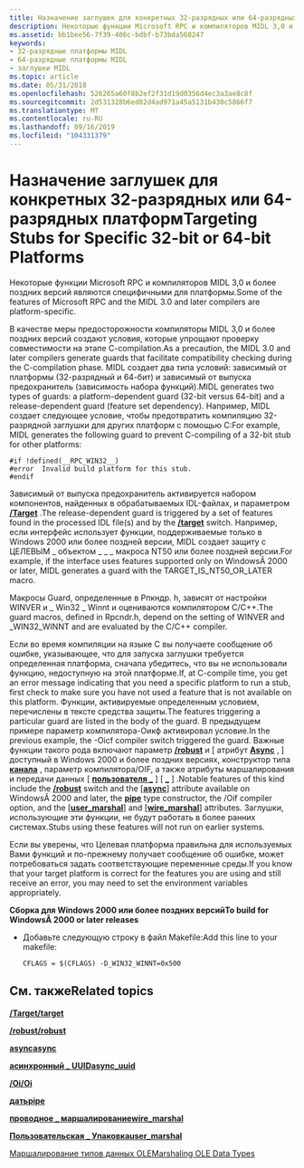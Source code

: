 ```yaml
---
title: Назначение заглушек для конкретных 32-разрядных или 64-разрядных платформ
description: Некоторые функции Microsoft RPC и компиляторов MIDL 3,0 и более поздних версий являются специфичными для платформы.
ms.assetid: bb1bee56-7f39-406c-bdbf-b73bda568247
keywords:
- 32-разрядные платформы MIDL
- 64-разрядные платформы MIDL
- заглушки MIDL
ms.topic: article
ms.date: 05/31/2018
ms.openlocfilehash: 526265a60f8b2ef2f31d19d0356d4ec3a3ae8c8f
ms.sourcegitcommit: 2d531328b6ed82d4ad971a45a5131b430c5866f7
ms.translationtype: MT
ms.contentlocale: ru-RU
ms.lasthandoff: 09/16/2019
ms.locfileid: "104331379"
---
```

# <a name="targeting-stubs-for-specific-32-bit-or-64-bit-platforms"></a><span data-ttu-id="541ac-106">Назначение заглушек для конкретных 32-разрядных или 64-разрядных платформ</span><span class="sxs-lookup"><span data-stu-id="541ac-106">Targeting Stubs for Specific 32-bit or 64-bit Platforms</span></span>

<span data-ttu-id="541ac-107">Некоторые функции Microsoft RPC и компиляторов MIDL 3,0 и более поздних версий являются специфичными для платформы.</span><span class="sxs-lookup"><span data-stu-id="541ac-107">Some of the features of Microsoft RPC and the MIDL 3.0 and later compilers are platform-specific.</span></span>

<span data-ttu-id="541ac-108">В качестве меры предосторожности компиляторы MIDL 3,0 и более поздних версий создают условия, которые упрощают проверку совместимости на этапе C-compilation.</span><span class="sxs-lookup"><span data-stu-id="541ac-108">As a precaution, the MIDL 3.0 and later compilers generate guards that facilitate compatibility checking during the C-compilation phase.</span></span> <span data-ttu-id="541ac-109">MIDL создает два типа условий: зависимый от платформы (32-разрядный и 64-бит) и зависимый от выпуска предохранитель (зависимость набора функций).</span><span class="sxs-lookup"><span data-stu-id="541ac-109">MIDL generates two types of guards: a platform-dependent guard (32-bit versus 64-bit) and a release-dependent guard (feature set dependency).</span></span> <span data-ttu-id="541ac-110">Например, MIDL создает следующее условие, чтобы предотвратить компиляцию 32-разрядной заглушки для других платформ с помощью C:</span><span class="sxs-lookup"><span data-stu-id="541ac-110">For example, MIDL generates the following guard to prevent C-compiling of a 32-bit stub for other platforms:</span></span>

``` syntax
#if !defined(__RPC_WIN32__)
#error  Invalid build platform for this stub.
#endif
```

<span data-ttu-id="541ac-111">Зависимый от выпуска предохранитель активируется набором компонентов, найденных в обрабатываемых IDL-файлах, и параметром [**/Target**](-target.md) .</span><span class="sxs-lookup"><span data-stu-id="541ac-111">The release-dependent guard is triggered by a set of features found in the processed IDL file(s) and by the [**/target**](-target.md) switch.</span></span> <span data-ttu-id="541ac-112">Например, если интерфейс использует функции, поддерживаемые только в Windows 2000 или более поздней версии, MIDL создает защиту с ЦЕЛЕВЫМ \_ объектом \_ \_ \_ макроса NT50 или более поздней версии.</span><span class="sxs-lookup"><span data-stu-id="541ac-112">For example, if the interface uses features supported only on WindowsÂ 2000 or later, MIDL generates a guard with the TARGET\_IS\_NT50\_OR\_LATER macro.</span></span>

<span data-ttu-id="541ac-113">Макросы Guard, определенные в Рпкндр. h, зависят от настройки WINVER и \_ Win32 \_ Winnt и оцениваются компилятором C/C++.</span><span class="sxs-lookup"><span data-stu-id="541ac-113">The guard macros, defined in Rpcndr.h, depend on the setting of WINVER and \_WIN32\_WINNT and are evaluated by the C/C++ compiler.</span></span>

<span data-ttu-id="541ac-114">Если во время компиляции на языке C вы получаете сообщение об ошибке, указывающее, что для запуска заглушки требуется определенная платформа, сначала убедитесь, что вы не использовали функцию, недоступную на этой платформе.</span><span class="sxs-lookup"><span data-stu-id="541ac-114">If, at C-compile time, you get an error message indicating that you need a specific platform to run a stub, first check to make sure you have not used a feature that is not available on this platform.</span></span> <span data-ttu-id="541ac-115">Функции, активируемые определенным условием, перечислены в тексте средства защиты.</span><span class="sxs-lookup"><span data-stu-id="541ac-115">The features triggering a particular guard are listed in the body of the guard.</span></span> <span data-ttu-id="541ac-116">В предыдущем примере параметр компилятора-Оикф активировал условие.</span><span class="sxs-lookup"><span data-stu-id="541ac-116">In the previous example, the -Oicf compiler switch triggered the guard.</span></span> <span data-ttu-id="541ac-117">Важные функции такого рода включают параметр [**/robust**](-robust.md) и \[ атрибут [**Async**](async.md) , \] доступный в Windows 2000 и более поздних версиях, конструктор типа [**канала**](pipe.md) , параметр компилятора/OIF, а также атрибуты маршалирования и передачи данных \[ [**пользователя \_**](user-marshal.md) \] \[ [**\_**](wire-marshal.md) \] .</span><span class="sxs-lookup"><span data-stu-id="541ac-117">Notable features of this kind include the [**/robust**](-robust.md) switch and the \[[**async**](async.md)\] attribute available on WindowsÂ 2000 and later, the [**pipe**](pipe.md) type constructor, the /Oif compiler option, and the \[[**user\_marshal**](user-marshal.md)\] and \[[**wire\_marshal**](wire-marshal.md)\] attributes.</span></span> <span data-ttu-id="541ac-118">Заглушки, использующие эти функции, не будут работать в более ранних системах.</span><span class="sxs-lookup"><span data-stu-id="541ac-118">Stubs using these features will not run on earlier systems.</span></span>

<span data-ttu-id="541ac-119">Если вы уверены, что Целевая платформа правильна для используемых Вами функций и по-прежнему получает сообщение об ошибке, может потребоваться задать соответствующие переменные среды.</span><span class="sxs-lookup"><span data-stu-id="541ac-119">If you know that your target platform is correct for the features you are using and still receive an error, you may need to set the environment variables appropriately.</span></span>

<span data-ttu-id="541ac-120">**Сборка для Windows 2000 или более поздних версий**</span><span class="sxs-lookup"><span data-stu-id="541ac-120">**To build for WindowsÂ 2000 or later releases**</span></span>

-   <span data-ttu-id="541ac-121">Добавьте следующую строку в файл Makefile:</span><span class="sxs-lookup"><span data-stu-id="541ac-121">Add this line to your makefile:</span></span>

    ``` syntax
    CFLAGS = $(CFLAGS) -D_WIN32_WINNT=0x500
    ```

## <a name="related-topics"></a><span data-ttu-id="541ac-122">См. также</span><span class="sxs-lookup"><span data-stu-id="541ac-122">Related topics</span></span>

<dl> <dt>

[<span data-ttu-id="541ac-123">**/Target**</span><span class="sxs-lookup"><span data-stu-id="541ac-123">**/target**</span></span>](-target.md)
</dt> <dt>

[<span data-ttu-id="541ac-124">**/robust**</span><span class="sxs-lookup"><span data-stu-id="541ac-124">**/robust**</span></span>](-robust.md)
</dt> <dt>

[<span data-ttu-id="541ac-125">**async**</span><span class="sxs-lookup"><span data-stu-id="541ac-125">**async**</span></span>](async.md)
</dt> <dt>

[<span data-ttu-id="541ac-126">**асинхронный \_ UUID**</span><span class="sxs-lookup"><span data-stu-id="541ac-126">**async\_uuid**</span></span>](async-uuid.md)
</dt> <dt>

[<span data-ttu-id="541ac-127">**/Oi**</span><span class="sxs-lookup"><span data-stu-id="541ac-127">**/Oi**</span></span>](-oi.md)
</dt> <dt>

[<span data-ttu-id="541ac-128">**дать**</span><span class="sxs-lookup"><span data-stu-id="541ac-128">**pipe**</span></span>](pipe.md)
</dt> <dt>

[<span data-ttu-id="541ac-129">**проводное \_ маршалирование**</span><span class="sxs-lookup"><span data-stu-id="541ac-129">**wire\_marshal**</span></span>](wire-marshal.md)
</dt> <dt>

[<span data-ttu-id="541ac-130">**Пользовательская \_ Упаковка**</span><span class="sxs-lookup"><span data-stu-id="541ac-130">**user\_marshal**</span></span>](user-marshal.md)
</dt> <dt>

[<span data-ttu-id="541ac-131">Маршалирование типов данных OLE</span><span class="sxs-lookup"><span data-stu-id="541ac-131">Marshaling OLE Data Types</span></span>](marshaling-ole-data-types.md)
</dt> </dl>

 

 




